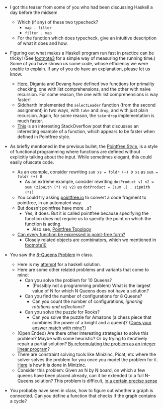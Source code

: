 * I got this teaser from some of you who had been discussing Haskell a day before the midsem
  * Which (if any) of these two typecheck?
    * `map . filter`
    * `filter . map`
  * For the function which does typecheck, give an intuitive description of what it does and how.

* Figuring out what makes a Haskell program run fast in practice can be tricky! (See [footnote3](https://github.com/Agnishom/PRGH17/blob/master/footnotes/footnote03.md) for a simple way of measuring the running time.) Some of you have shown us some code, whose efficiency we were unable to explain. If any of you do have an explanation, please let us know.
  * [Here](https://gist.github.com/Agnishom/c45f90c53eb0e3c2152bc960735fa03e#file-isprime-hs), Diganta and Devang have defined two functions for primality checking, one with list comprehensions, and the other with naive recursion. For some reason, the one with list comprehensions is way faster!
  * Siddharth implemented the `selectLeader` function (from the second assignment) in two ways, with `take` and `drop`, and with just plain recursion. Again, for some reason, the `take`-`drop` implementation is much faster.
  * [This](https://stackoverflow.com/questions/11466284/how-is-this-fibonacci-function-memoized/) is an interesting StackOverflow post that discusses an interesting example of a function, which appears to be faster when defined in Pointfree style.

* As briefly mentioned in the previous bullet, the [Pointfree Style](https://wiki.haskell.org/Pointfree), is a style of functional programming where functions are defined without explicitly talking about the input. While sometimes elegant, this could easily ofuscate code.
  * As an example, consider rewriting `sum xs = foldr (+) 0 xs` as `sum = foldr (+) 0`
    * As an extreme example, consider rewriting `dotProduct v1 v2 = sum (zipWith (*) v1 v2)` as `dotProduct = (sum .) . zipWith (*)`!
  * You could try asking [pointfree.io](http://pointfree.io/) to convert a code fragment to pointfree, in an automated way.
  * But doesn't pointfree have more `.`s?
    * Yes, it does. But it is called pointfree because specifying the function does not require us to specify the point on which the function is acting.
      * Also see, [Pointfree Topology](http://www.wikiwand.com/en/Pointless_topology)
  * [Can every function be expressed in point-free form?](https://stackoverflow.com/questions/13184294/can-any-function-be-reduced-to-a-point-free-form)
    * Closely related objects are combinators, which we mentioned in [footnote10](https://github.com/Agnishom/PRGH17/blob/master/footnotes/footnote10.md)

* You saw the [8-Queens Problem](https://en.wikipedia.org/wiki/Eight_queens_puzzle) in class.
  * Here is my [attempt](https://codereview.stackexchange.com/questions/177823/n-queens-with-haskell) for a haskell solution.
  * Here are some other related problems and variants that come to mind:
    * Can you solve the problem for 10 Queens?
      * (Possibly not a programming problem) What is the largest value of N for which N Queens does not have a solution?
    * Can you find the number of configurations for 8 Queens?
      * Can you count the number of configurations, _ignoring rotations and reflections_?
    * Can you solve the puzzle for Rooks?
      * Can you solve the puzzle for Amazons (a chess piece that combines the power of a knight and a queen)? ([Does your answer match with mine?](https://brilliant.org/problems/n-queens-reloaded/))
  * (Open Ended) Are there other interesting strategies to solve this problem? Maybe with some heuristic? Or by trying to iteratively repair a partial solution? [By reformulating the problem as an integer linear program](https://math.stackexchange.com/questions/1537689/linear-constraints-to-placing-n-queens-on-an-n-x-n-chessboard)?
  * There are constraint solving tools like Minizinc, Picat, etc where the solver solves the problem for you once you model the problem for it. [Here](https://github.com/MiniZinc/minizinc-benchmarks/blob/master/queens/queens.mzn) is how it is done in Minizinc.
  * Consider this problem: Given an N by N board, on which a few queens have been placed already, can it be extended to a full N-Queens solution? This problem is difficult, [in a certain precise sense](https://blogs.cs.st-andrews.ac.uk/csblog/2017/08/31/n-queens-completion-is-np-complete/)

* You probably have seen in class, how to figure out whether a graph is connected. Can you define a function that checks if the graph contains a cycle?
